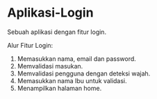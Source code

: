 # Aplikasi-Login
Sebuah aplikasi dengan fitur login.

Alur Fitur Login:
1. Memasukkan nama, email dan password.
2. Memvalidasi masukan.
3. Memvalidasi pengguna dengan deteksi wajah.
4. Memasukkan nama Ibu untuk validasi.
5. Menampilkan halaman home.
